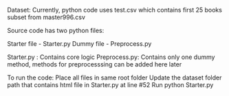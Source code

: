 Dataset:
Currently, python code uses test.csv which contains first 25 books subset from master996.csv


Source code has two python files:

Starter file - Starter.py
Dummy file - Preprocess.py

Starter.py : Contains core logic
Preprocess.py: Contains only one dummy method, methods for preprocesssing can be added here later

To run the code:
Place all files in same root folder
Update the dataset folder path that contains html file in Starter.py at line #52
Run python Starter.py 

